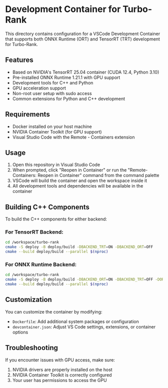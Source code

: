 # Development Container for Turbo-Rank

This directory contains configuration for a VSCode Development Container that supports both ONNX Runtime (ORT) and TensorRT (TRT) development for Turbo-Rank.

## Features

- Based on NVIDIA's TensorRT 25.04 container (CUDA 12.4, Python 3.10)
- Pre-installed ONNX Runtime 1.21.1 with GPU support
- Development tools for C++ and Python
- GPU acceleration support
- Non-root user setup with sudo access
- Common extensions for Python and C++ development

## Requirements

- Docker installed on your host machine
- NVIDIA Container Toolkit (for GPU support)
- Visual Studio Code with the Remote - Containers extension

## Usage

1. Open this repository in Visual Studio Code
2. When prompted, click "Reopen in Container" or run the "Remote-Containers: Reopen in Container" command from the command palette
3. VSCode will build the container and open the workspace inside it
4. All development tools and dependencies will be available in the container

## Building C++ Components

To build the C++ components for either backend:

### For TensorRT Backend:

```bash
cd /workspace/turbo-rank
cmake -S deploy -B deploy/build -DBACKEND_TRT=ON -DBACKEND_ORT=OFF
cmake --build deploy/build --parallel $(nproc)
```

### For ONNX Runtime Backend:

```bash
cd /workspace/turbo-rank
cmake -S deploy -B deploy/build -DBACKEND_ORT=ON -DBACKEND_TRT=OFF -DORT_ROOT=$ORT_ROOT
cmake --build deploy/build --parallel $(nproc)
```

## Customization

You can customize the container by modifying:

- `Dockerfile`: Add additional system packages or configuration
- `devcontainer.json`: Adjust VS Code settings, extensions, or container options

## Troubleshooting

If you encounter issues with GPU access, make sure:
1. NVIDIA drivers are properly installed on the host
2. NVIDIA Container Toolkit is correctly configured
3. Your user has permissions to access the GPU 
